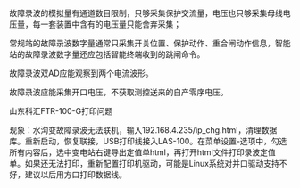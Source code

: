故障录波的模拟量有通道数目限制，只够采集保护交流量，电压也只够采集母线电压量，每一套装置中含有的电压量只能舍弃采集；

常规站的故障录波数字量通常只采集开关位置、保护动作、重合闸动作信息，智能站的故障录波数字量还应包括智能终端收到的跳闸命令。

故障录波双AD应能观察到两个电流波形。

故障录波应能采集开口电压，不获取测控送来的自产零序电压。

山东科汇FTR-100-G打印问题

现象：水沟变故障录波无法联机，输入192.168.4.235/ip_chg.html，清理数据库。重新启动，恢复联接，USB打印线接入LAS-100。在菜单设置-选项中，勾选所有内容后，选中变电站右键导出定值单html，再打开html文件打印录波定值单。如果还无法打印，重新配置打印机驱动，可能是Linux系统对并口驱动支持不好，建议以后用方口打印数据线。